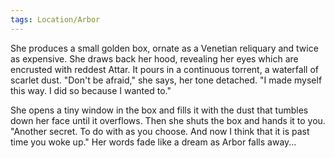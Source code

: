 ```yaml
---
tags: Location/Arbor
---
```


She produces a small golden box, ornate as a Venetian reliquary and twice as expensive. She draws back her hood, revealing her eyes which are encrusted with reddest Attar. It pours in a continuous torrent, a waterfall of scarlet dust. "Don't be afraid," she says, her tone detached. "I made myself this way. I did so because I wanted to."

She opens a tiny window in the box and fills it with the dust that tumbles down her face until it overflows. Then she shuts the box and hands it to you. "Another secret. To do with as you choose. And now I think that it is past time you woke up." Her words fade like a dream as Arbor falls away...